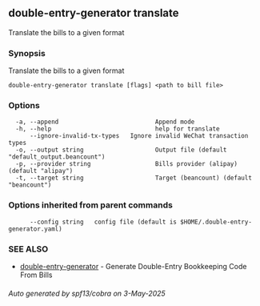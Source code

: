 ## double-entry-generator translate

Translate the bills to a given format

### Synopsis

Translate the bills to a given format

```
double-entry-generator translate [flags] <path to bill file>
```

### Options

```
  -a, --append                           Append mode
  -h, --help                             help for translate
      --ignore-invalid-tx-types   Ignore invalid WeChat transaction types
  -o, --output string                    Output file (default "default_output.beancount")
  -p, --provider string                  Bills provider (alipay) (default "alipay")
  -t, --target string                    Target (beancount) (default "beancount")
```

### Options inherited from parent commands

```
      --config string   config file (default is $HOME/.double-entry-generator.yaml)
```

### SEE ALSO

* [double-entry-generator](double-entry-generator.md)	 - Generate Double-Entry Bookkeeping Code From Bills

###### Auto generated by spf13/cobra on 3-May-2025

